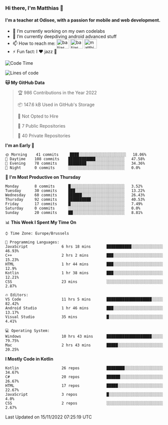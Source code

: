 ### Hi there, I'm Matthias 👋

#### I'm a teacher at Odisee, with a passion for mobile and web development.

- 🔭 I’m currently working on my own codelabs
- 🌱 I’m currently deepdiving android advanced stuff
- 📫 How to reach me: <a href="https://dev.to/batjas" target="_blank"><img align="center" src="https://raw.githubusercontent.com/rahuldkjain/github-profile-readme-generator/master/src/images/icons/Social/devto.svg" alt="batjas" height="30" width="40" /></a>
<a href="https://twitter.com/batjas" target="_blank"><img align="center" src="https://raw.githubusercontent.com/rahuldkjain/github-profile-readme-generator/master/src/images/icons/Social/twitter.svg" alt="batjas" height="30" width="40" /></a>
<a href="https://linkedin.com/in/matthiasdruwé" target="_blank"><img align="center" src="https://raw.githubusercontent.com/rahuldkjain/github-profile-readme-generator/master/src/images/icons/Social/linked-in-alt.svg" alt="matthiasdruwé" height="30" width="40" /></a>
- ⚡ Fun fact: I ❤ jazz 🎷


<!--START_SECTION:waka-->
![Code Time](http://img.shields.io/badge/Code%20Time-548%20hrs%2059%20mins-blue)

![Lines of code](https://img.shields.io/badge/From%20Hello%20World%20I%27ve%20Written-229%20Thousand%20lines%20of%20code-blue)

**🐱 My GitHub Data** 

> 🏆 986 Contributions in the Year 2022
 > 
> 📦 147.6 kB Used in GitHub's Storage 
 > 
> 🚫 Not Opted to Hire
 > 
> 📜 7 Public Repositories 
 > 
> 🔑 40 Private Repositories  
 > 
**I'm an Early 🐤** 

```text
🌞 Morning    41 commits     ████░░░░░░░░░░░░░░░░░░░░░   18.06% 
🌆 Daytime    108 commits    ████████████░░░░░░░░░░░░░   47.58% 
🌃 Evening    78 commits     ████████░░░░░░░░░░░░░░░░░   34.36% 
🌙 Night      0 commits      ░░░░░░░░░░░░░░░░░░░░░░░░░   0.0%

```
📅 **I'm Most Productive on Thursday** 

```text
Monday       8 commits      █░░░░░░░░░░░░░░░░░░░░░░░░   3.52% 
Tuesday      30 commits     ███░░░░░░░░░░░░░░░░░░░░░░   13.22% 
Wednesday    60 commits     ██████░░░░░░░░░░░░░░░░░░░   26.43% 
Thursday     92 commits     ██████████░░░░░░░░░░░░░░░   40.53% 
Friday       17 commits     █░░░░░░░░░░░░░░░░░░░░░░░░   7.49% 
Saturday     0 commits      ░░░░░░░░░░░░░░░░░░░░░░░░░   0.0% 
Sunday       20 commits     ██░░░░░░░░░░░░░░░░░░░░░░░   8.81%

```


📊 **This Week I Spent My Time On** 

```text
⌚︎ Time Zone: Europe/Brussels

💬 Programming Languages: 
JavaScript               6 hrs 18 mins       ███████████░░░░░░░░░░░░░░   46.93% 
C++                      2 hrs 2 mins        ███░░░░░░░░░░░░░░░░░░░░░░   15.23% 
HTML                     1 hr 44 mins        ███░░░░░░░░░░░░░░░░░░░░░░   12.9% 
Kotlin                   1 hr 38 mins        ███░░░░░░░░░░░░░░░░░░░░░░   12.21% 
CSS                      23 mins             ░░░░░░░░░░░░░░░░░░░░░░░░░   2.87%

🔥 Editors: 
VS Code                  11 hrs 5 mins       ████████████████████░░░░░   82.42% 
Android Studio           1 hr 46 mins        ███░░░░░░░░░░░░░░░░░░░░░░   13.17% 
Visual Studio            35 mins             █░░░░░░░░░░░░░░░░░░░░░░░░   4.41%

💻 Operating System: 
Windows                  10 hrs 43 mins      ████████████████████░░░░░   79.75% 
Mac                      2 hrs 43 mins       █████░░░░░░░░░░░░░░░░░░░░   20.25%

```

**I Mostly Code in Kotlin** 

```text
Kotlin                   26 repos            ████████░░░░░░░░░░░░░░░░░   34.67% 
C#                       20 repos            ██████░░░░░░░░░░░░░░░░░░░   26.67% 
HTML                     17 repos            █████░░░░░░░░░░░░░░░░░░░░   22.67% 
JavaScript               3 repos             █░░░░░░░░░░░░░░░░░░░░░░░░   4.0% 
CSS                      2 repos             ░░░░░░░░░░░░░░░░░░░░░░░░░   2.67%

```



 Last Updated on 15/11/2022 07:25:19 UTC
<!--END_SECTION:waka-->
